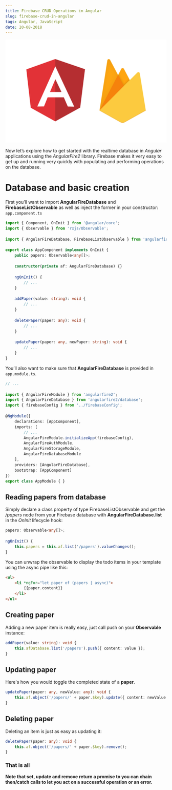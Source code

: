 ```yaml
---
title: Firebase CRUD Operations in Angular
slug: firebase-crud-in-angular
tags: Angular, JavaScript
date: 20-08-2018
---
```


![Firebase CRUD Operations in Angular](media/header.png)

Now let’s explore how to get started with the realtime database in *Angular* applications using the *AngularFire2* library. 
Firebase makes it very easy to get up and running very quickly with populating and performing operations on the database.

# Database and basic creation

First you’ll want to import **AngularFireDatabase** and **FirebaseListObservable** as well as inject the former in your constructor: `app.component.ts`

```typescript
import { Component, OnInit } from '@angular/core';
import { Observable } from 'rxjs/Observable';

import { AngularFireDatabase, FirebaseListObservable } from 'angularfire2/database';

export class AppComponent implements OnInit {
    public papers: Observable<any[]>;

    constructor(private af: AngularFireDatabase) {}

    ngOnInit() {
        // ...
    }

    addPaper(value: string): void {
        // ...
    }

    deletePaper(paper: any): void {
        // ...
    }

    updatePaper(paper: any, newPaper: string): void {
        // ...
    }
}
```

You’ll also want to make sure that **AngularFireDatabase** is provided in `app.module.ts`.

```typescript
// ...

import { AngularFireModule } from 'angularfire2';
import { AngularFireDatabase } from 'angularfire2/database';
import { firebaseConfig } from '../firebaseConfig';

@NgModule({
    declarations: [AppComponent],
    imports: [
        // ...
        AngularFireModule.initializeApp(firebaseConfig),
        AngularFireAuthModule,
        AngularFireStorageModule,
        AngularFireDatabaseModule
    ],
    providers: [AngularFireDatabase],
    bootstrap: [AppComponent]
})
export class AppModule { }
```

## Reading papers from database

Simply declare a class property of type FirebaseListObservable and get the */papers* node from your Firebase database with **AngularFireDatabase.list** in the *OnInit* lifecycle hook:

```typescript
papers: Observable<any[]>;

ngOnInit() {
    this.papers = this.af.list('/papers').valueChanges();
}
```

You can unwrap the observable to display the todo items in your template using the async pipe like this:

```html
<ul>
    <li *ngFor="let paper of (papers | async)">
        {{paper.content}}
    </li>
</ul>
```

## Creating paper

Adding a new paper item is really easy, just call push on your **Observable** instance:

```typescript
addPaper(value: string): void {
    this.afDatabase.list('/papers').push({ content: value });
}
```

## Updating paper

Here's how you would toggle the completed state of a __paper__.

```typescript
updatePaper(paper: any, newValue: any): void {
    this.af.object('/papers/' + paper.$key).update({ content: newValue });
}
```

## Deleting paper

Deleting an item is just as easy as updating it:

```typescript
deletePaper(paper: any): void {
    this.af.object('/papers/' + paper.$key).remove();
}
```

### That is all

**Note that __set__, __update__ and __remove__ return a promise to you can chain __then/catch__ calls to let you act on a successful operation or an error.**
